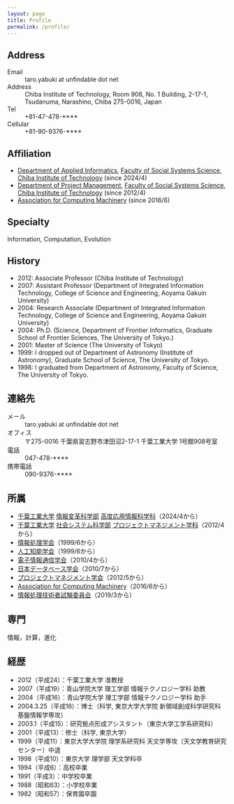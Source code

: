 ```yaml
---
layout: page
title: Profile
permalink: /profile/
---
```

<h2>Address</h2>

<dl>
  <dt>Email</dt><dd>taro.yabuki at unfindable dot net</dd>
  <dt>Address</dt><dd>Chiba Institute of Technology, Room 908, No. 1 Building, 2-17-1, Tsudanuma, Narashino, Chiba 275-0016, Japan</dd>
  <dt>Tel</dt><dd>+81-47-478-****</dd>
  <dt>Cellular</dt><dd>+81-90-9376-****</dd>
</dl>

<h2>Affiliation</h2>

<ul>
  <li><a href="https://www.it-chiba.ac.jp/english/undergraduate/info/applied-informatics/">Department of Applied Informatics</a>, <a href="https://www.it-chiba.ac.jp/english/undergraduate/info/">Faculty of Social Systems Science</a>, <a href="https://www.it-chiba.ac.jp/english/">Chiba Institute of Technology</a> (since 2024/4)</li>
  <li><a href="https://www.it-chiba.ac.jp/english/undergraduate/social/project/">Department of Project Management</a>, <a href="https://www.it-chiba.ac.jp/english/undergraduate/social/">Faculty of Social Systems Science</a>, <a href="https://www.it-chiba.ac.jp/english/">Chiba Institute of Technology</a> (since 2012/4)</li>
  <li><a href="https://www.acm.org/">Association for Computing Machinery</a> (since 2016/6)</li>
</ul>

<h2>Specialty</h2>

Information, Computation, Evolution

<h2>History</h2>

<ul>
  <li>2012: Associate Professor (Chiba Institute of Technology)</li>
  <li>2007: Assistant Professor (Department of Integrated Information Technology, College of Science and Engineering, Aoyama Gakuin University)</li>
  <li>2004: Research Associate (Department of Integrated Information Technology, College of Science and Engineering, Aoyama Gakuin University)</li>
  <li>2004: Ph.D. (Science, Department of Frontier Informatics, Graduate School of Frontier Sciences, The University of Tokyo.)</li>
  <li>2001: Master of Science (The University of Tokyo)</li>
  <li>1999: I dropped out of Department of Astronomy (Institute of Astronomy), Graduate School of Science, The University of Tokyo.</li>
  <li>1998: I graduated from Department of Astronomy, Faculty of Science, The University of Tokyo.</li>
</ul>

<h2>連絡先</h2>

<dl>
  <dt>メール</dt><dd>taro.yabuki at unfindable dot net</dd>
  <dt>オフィス</dt><dd>〒275-0016 千葉県習志野市津田沼2-17-1 千葉工業大学 1号館908号室</dd>
  <dt>電話</dt><dd>047-478-****</dd>
  <dt>携帯電話</dt><dd>090-9376-****</dd>
</dl>

<h2>所属</h2>

<ul>
  <li><a href="https://www.it-chiba.ac.jp">千葉工業大学</a> <a href="https://www.it-chiba.ac.jp/faculty/info-transform/">情報変革科学部</a> <a href="https://www.it-chiba.ac.jp/faculty/info-transform/application/">高度応用情報科学科</a>（2024/4から）</li>
  <li><a href="https://www.it-chiba.ac.jp">千葉工業大学</a> <a href="https://www.it-chiba.ac.jp/faculty/social/">社会システム科学部</a> <a href="https://www.it-chiba.ac.jp/faculty/social/pm/">プロジェクトマネジメント学科</a>（2012/4から）</li>
  <li><a href="https://www.ipsj.or.jp">情報処理学会</a>（1999/6から）</li>
  <li><a href="https://www.ai-gakkai.or.jp">人工知能学会</a>（1999/6から）</li>
  <li><a href="https://www.ieice.org">電子情報通信学会</a>（2010/4から）</li>
  <li><a href="https://dbsj.org/">日本データベース学会</a>（2010/7から）</li>
  <li><a href="https://spm-hq.jp">プロジェクトマネジメント学会</a>（2012/5から）</li>
  <li><a href="https://www.acm.org/">Association for Computing Machinery</a>（2016/6から）</li>
  <li><a href="https://www.ipa.go.jp/shiken/about/iinkai_kousei.html">情報処理技術者試験委員会</a>（2019/3から）</li>
</ul>

<h2>専門</h2>

情報，計算，進化

<h2>経歴</h2>

<ul>
  <li>2012（平成24）：千葉工業大学 准教授</li>
  <li>2007（平成19）：青山学院大学 理工学部 情報テクノロジー学科 助教</li>
  <li>2004（平成16）：青山学院大学 理工学部 情報テクノロジー学科 助手</li>
  <li>2004.3.25（平成16）：博士（科学, 東京大学大学院 新領域創成科学研究科 基盤情報学専攻）</li>
  <li>2003.1（平成15）：研究拠点形成アシスタント（東京大学工学系研究科）</li>
  <li>2001（平成13）：修士（科学, 東京大学）</li>
  <li>1999（平成11）：東京大学大学院 理学系研究科 天文学専攻（天文学教育研究センター）中退</li>
  <li>1998（平成10）：東京大学 理学部 天文学科卒</li>
  <li>1994（平成6）：高校卒業</li>
  <li>1991（平成3）：中学校卒業</li>
  <li>1988（昭和63）：小学校卒業</li>
  <li>1982（昭和57）：保育園卒園</li>
</ul>
